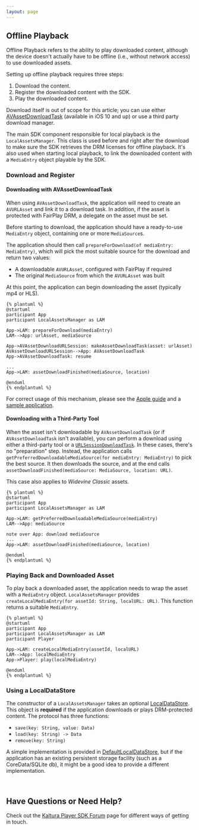 ```yaml
---
layout: page
---
```


## Offline Playback

Offline Playback refers to the ability to play downloaded content, although the device doesn't actually have to be offline (i.e., without network access) to use downloaded assets.

Setting up offline playback requires three steps:

1. Download the content.
2. Register the downloaded content with the SDK.
3. Play the downloaded content.

Download itself is out of scope for this article; you can use either [AVAssetDownloadTask](https://developer.apple.com/reference/avfoundation/avassetdownloadtask) (available in iOS 10 and up) or use a third party download manager.

The main SDK component responsible for local playback is the `LocalAssetsManager`. This class is used before and right after the download to make sure the SDK retrieves the DRM licenses for offline playback. It's also used when starting local playback, to link the downloaded content with a `MediaEntry` object playable by the SDK.

### Download and Register  

#### Downloading with AVAssetDownloadTask  

When using `AVAssetDownloadTask`, the application will need to create an `AVURLAsset` and link it to a download task. In addition, if the asset is protected with FairPlay DRM, a delegate on the asset must be set.

Before starting to download, the application should have a ready-to-use `MediaEntry` object, containing one or more `MediaSource`s. 

The application should then call `prepareForDownload(of mediaEntry: MediaEntry)`, which will pick the most suitable source for the download and return two values:

 * A downloadable `AVURLAsset`, configured with FairPlay if required
* The original `MediaSource` from which the `AVURLAsset` was built
 
At this point, the application can begin downloading the asset (typically mp4 or HLS).

	{% plantuml %}
    @startuml
	participant App
	participant LocalAssetsManager as LAM

    App->LAM: prepareForDownload(mediaEntry)
    LAM-->App: urlAsset, mediaSource
    
    App->AVAssetDownloadURLSession: makeAssetDownloadTask(asset: urlAsset)
    AVAssetDownloadURLSession-->App: AVAssetDownloadTask
    App->AVAssetDownloadTask: resume

    ...
    App->LAM: assetDownloadFinished(mediaSource, location)

    @enduml
	{% endplantuml %}

For correct usage of this mechanism, please see the [Apple guide](https://developer.apple.com/library/content/documentation/AudioVideo/Conceptual/MediaPlaybackGuide/Contents/Resources/en.lproj/HTTPLiveStreaming/HTTPLiveStreaming.html) and a [sample application](https://developer.apple.com/library/content/samplecode/HLSCatalog/Introduction/Intro.html). 

#### Downloading with a Third-Party  Tool  

When the asset isn't downloadable by `AVAssetDownloadTask` (or if `AVAssetDownloadTask` isn't available), you can perform a download using either a third-party tool or a [`URLSessionDownloadTask`](https://developer.apple.com/reference/foundation/urlsessiondownloadtask). In these cases, there's no "preparation" step. Instead, the application calls `getPreferredDownloadableMediaSource(for mediaEntry: MediaEntry)` to pick the best source. It then downloads the source, and at the end calls `assetDownloadFinished(mediaSource: MediaSource, location: URL)`.

This case also applies to *Widevine Classic* assets.

	{% plantuml %}
    @startuml
	participant App
	participant LocalAssetsManager as LAM

    App->LAM: getPreferredDownloadableMediaSource(mediaEntry)
    LAM-->App: mediaSource
    
    note over App: download mediaSource
    ...
    App->LAM: assetDownloadFinished(mediaSource, location)

    @enduml
	{% endplantuml %}


### Playing Back and Downloaded Asset    

To play back a downloaded asset, the application needs to wrap the asset with a `MediaEntry` object. `LocalAssetsManager` provides `createLocalMediaEntry(for assetId: String, localURL: URL)`. This function returns a suitable `MediaEntry`.

	{% plantuml %}
    @startuml
	participant App
	participant LocalAssetsManager as LAM
	participant Player

    App->LAM: createLocalMediaEntry(assetId, localURL)
    LAM-->App: localMediaEntry
    App->Player: play(localMediaEntry)

    @enduml
	{% endplantuml %}


### Using a LocalDataStore  

The constructor of a `LocalAssetsManager` takes an optional [LocalDataStore]. This object is **required** if the application downloads or plays DRM-protected content. The protocol has three functions:
- `save(key: String, value: Data)`
- `load(key: String) -> Data`
- `remove(key: String)`

A simple implementation is provided in [DefaultLocalDataStore], but if the application has an existing persistent storage facility (such as a CoreData/SQLite db), it might be a good idea to provide a different implementation.


[LocalAssetsManager]: https://kaltura.github.io/playkit/api/ios/Classes/LocalAssetsManager.html
[LocalDataStore]: https://kaltura.github.io/playkit/api/ios/Protocols/LocalDataStore.html
[DefaultLocalDataStore]: https://kaltura.github.io/playkit/api/ios/Classes/DefaultLocalDataStore.html
[MediaEntry]: https://kaltura.github.io/playkit/api/ios/Classes/MediaEntry.html
[AVAssetDownloadTask]: https://developer.apple.com/reference/avfoundation/avassetdownloadtask
[URLSessionDownloadTask]: https://developer.apple.com/reference/foundation/urlsessiondownloadtask

</br>

## Have Questions or Need Help?

Check out the [Kaltura Player SDK Forum](https://forum.kaltura.org/c/playkit) page for different ways of getting in touch.

